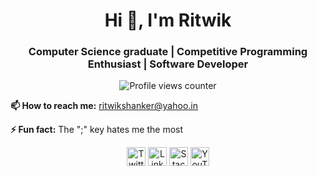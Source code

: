 <div align="center">
  <h1>Hi 👋, I'm Ritwik</h1>
  <h3>
    Computer Science graduate | Competitive Programming Enthusiast | Software Developer
  </h3>
</div>

<p align="center">
  <img src="https://komarev.com/ghpvc/?username=ritwikshanker&color=blueviolet" alt="Profile views counter" />
</p>

<p><b>📫 How to reach me:</b> <a href="mailto:ritwikshanker@yahoo.in">ritwikshanker@yahoo.in</a></p>

<p><b>⚡ Fun fact:</b> The ";" key hates me the most</p>

<p align="center" style="margin:0; padding:0;">
  <a href="https://twitter.com/ritwikshanker" target="_blank" aria-label="Twitter" style="display:inline-block; vertical-align:middle;">
    <img src="https://cdn.simpleicons.org/x/0A0A0A/FFFFFF" alt="Twitter / X" height="30" width="30" />
  </a>
  <a href="https://linkedin.com/in/ritwikshanker" target="_blank" aria-label="LinkedIn" style="display:inline-block; vertical-align:middle;">
    <img src="https://content.linkedin.com/content/dam/me/business/en-us/amp/brand-site/v2/bg/LI-Bug.svg.original.svg" alt="LinkedIn" height="30" width="30" />
  </a>
  <a href="https://stackoverflow.com/users/7024091/ritwikshanker" target="_blank" aria-label="Stack Overflow" style="display:inline-block; vertical-align:middle;">
    <img src="https://cdn.simpleicons.org/stackoverflow/F58025/F58025" alt="Stack Overflow" height="30" width="30" />
  </a>
  <a href="https://www.youtube.com/c/ritwikshanker" target="_blank" aria-label="YouTube" style="display:inline-block; vertical-align:middle;">
    <img src="https://cdn.simpleicons.org/youtube/FF0000/FF0000" alt="YouTube" height="30" width="30" />
  </a>
</p>


